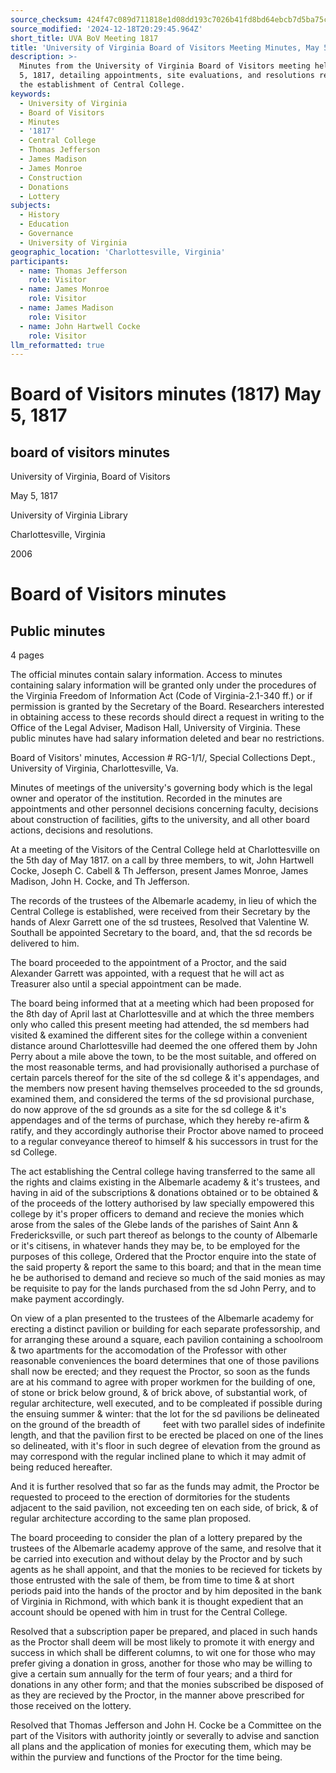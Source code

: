 ```yaml
---
source_checksum: 424f47c089d711818e1d08dd193c7026b41fd8bd64ebcb7d5ba75c0437886748
source_modified: '2024-12-18T20:29:45.964Z'
short_title: UVA BoV Meeting 1817
title: 'University of Virginia Board of Visitors Meeting Minutes, May 5, 1817'
description: >-
  Minutes from the University of Virginia Board of Visitors meeting held on May
  5, 1817, detailing appointments, site evaluations, and resolutions related to
  the establishment of Central College.
keywords:
  - University of Virginia
  - Board of Visitors
  - Minutes
  - '1817'
  - Central College
  - Thomas Jefferson
  - James Madison
  - James Monroe
  - Construction
  - Donations
  - Lottery
subjects:
  - History
  - Education
  - Governance
  - University of Virginia
geographic_location: 'Charlottesville, Virginia'
participants:
  - name: Thomas Jefferson
    role: Visitor
  - name: James Monroe
    role: Visitor
  - name: James Madison
    role: Visitor
  - name: John Hartwell Cocke
    role: Visitor
llm_reformatted: true
---
```

# Board of Visitors minutes (1817) May 5, 1817

## board of visitors minutes

University of Virginia, Board of Visitors

May 5, 1817

University of Virginia Library

Charlottesville, Virginia

2006

# Board of Visitors minutes

## Public minutes

4 pages

The official minutes contain salary information. Access to minutes containing salary information will be granted only under the procedures of the Virginia Freedom of Information Act (Code of Virginia-2.1-340 ff.) or if permission is granted by the Secretary of the Board. Researchers interested in obtaining access to these records should direct a request in writing to the Office of the Legal Adviser, Madison Hall, University of Virginia. These public minutes have had salary information deleted and bear no restrictions.

Board of Visitors' minutes, Accession # RG-1/1/, Special Collections Dept., University of Virginia, Charlottesville, Va.

Minutes of meetings of the university's governing body which is the legal owner and operator of the institution. Recorded in the minutes are appointments and other personnel decisions concerning faculty, decisions about construction of facilities, gifts to the university, and all other board actions, decisions and resolutions.

At a meeting of the Visitors of the Central College held at Charlottesville on the 5th day of May 1817. on a call by three members, to wit, John Hartwell Cocke, Joseph C. Cabell & Th Jefferson, present James Monroe, James Madison, John H. Cocke, and Th Jefferson.

The records of the trustees of the Albemarle academy, in lieu of which the Central College is established, were received from their Secretary by the hands of Alexr Garrett one of the sd trustees, Resolved that Valentine W. Southall be appointed Secretary to the board, and, that the sd records be delivered to him.

The board proceeded to the appointment of a Proctor, and the said Alexander Garrett was appointed, with a request that he will act as Treasurer also until a special appointment can be made.

The board being informed that at a meeting which had been proposed for the 8th day of April last at Charlottesville and at which the three members only who called this present meeting had attended, the sd members had visited & examined the different sites for the college within a convenient distance around Charlottesville had deemed the one offered them by John Perry about a mile above the town, to be the most suitable, and offered on the most reasonable terms, and had provisionally authorised a purchase of certain parcels thereof for the site of the sd college & it's appendages, and the members now present having themselves proceeded to the sd grounds, examined them, and considered the terms of the sd provisional purchase, do now approve of the sd grounds as a site for the sd college & it's appendages and of the terms of purchase, which they hereby re-afirm & ratify, and they accordingly authorise their Proctor above named to proceed to a regular conveyance thereof to himself & his successors in trust for the sd College.

The act establishing the Central college having transferred to the same all the rights and claims existing in the Albemarle academy & it's trustees, and having in aid of the subscriptions & donations obtained or to be obtained & of the proceeds of the lottery authorised by law specially empowered this college by it's proper officers to demand and recieve the monies which arose from the sales of the Glebe lands of the parishes of Saint Ann & Fredericksville, or such part thereof as belongs to the county of Albemarle or it's citisens, in whatever hands they may be, to be employed for the purposes of this college, Ordered that the Proctor enquire into the state of the said property & report the same to this board; and that in the mean time he be authorised to demand and recieve so much of the said monies as may be requisite to pay for the lands purchased from the sd John Perry, and to make payment accordingly.

On view of a plan presented to the trustees of the Albemarle academy for erecting a distinct pavilion or building for each separate professorship, and for arranging these around a square, each pavilion containing a schoolroom & two apartments for the accomodation of the Professor with other reasonable conveniences the board determines that one of those pavilions shall now be erected; and they request the Proctor, so soon as the funds are at his command to agree with proper workmen for the building of one, of stone or brick below ground, & of brick above, of substantial work, of regular architecture, well executed, and to be compleated if possible during the ensuing summer & winter: that the lot for the sd pavilions be delineated on the ground of the breadth of    feet with two parallel sides of indefinite length, and that the pavilion first to be erected be placed on one of the lines so delineated, with it's floor in such degree of elevation from the ground as may correspond with the regular inclined plane to which it may admit of being reduced hereafter.

And it is further resolved that so far as the funds may admit, the Proctor be requested to proceed to the erection of dormitories for the students adjacent to the said pavilion, not exceeding ten on each side, of brick, & of regular architecture according to the same plan proposed.

The board proceeding to consider the plan of a lottery prepared by the trustees of the Albemarle academy approve of the same, and resolve that it be carried into execution and without delay by the Proctor and by such agents as he shall appoint, and that the monies to be recieved for tickets by those entrusted with the sale of them, be from time to time & at short periods paid into the hands of the proctor and by him deposited in the bank of Virginia in Richmond, with which bank it is thought expedient that an account should be opened with him in trust for the Central College.

Resolved that a subscription paper be prepared, and placed in such hands as the Proctor shall deem will be most likely to promote it with energy and success in which shall be different columns, to wit one for those who may prefer giving a donation in gross, another for those who may be willing to give a certain sum annually for the term of four years; and a third for donations in any other form; and that the monies subscribed be disposed of as they are recieved by the Proctor, in the manner above prescribed for those received on the lottery.

Resolved that Thomas Jefferson and John H. Cocke be a Committee on the part of the Visitors with authority jointly or severally to advise and sanction all plans and the application of monies for executing them, which may be within the purview and functions of the Proctor for the time being.
